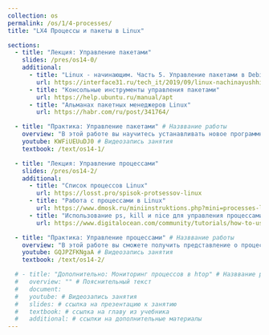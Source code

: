 ```yaml
---
collection: os
permalink: /os/1/4-processes/
title: "LX4 Процессы и пакеты в Linux"

sections:
  - title: "Лекция: Управление пакетами"
    slides: /pres/os14-0/
    additional: 
      - title: "Linux - начинающим. Часть 5. Управление пакетами в Debian и Ubuntu"
        url: https://interface31.ru/tech_it/2019/09/linux-nachinayushhim-chast-5-upravlenie-paketami.html
      - title: "Консольные инструменты управления пакетами"
        url: https://help.ubuntu.ru/manual/apt
      - title: "Альманах пакетных менеджеров Linux"
        url: https://habr.com/ru/post/341764/

  - title: "Практика: Управление пакетами" # Назввание работы
    overview: "В этой работе вы научитесь устанавливать новое программное обеспечение, как при помощи специальных программ инсталляторов, так и путем компилирования из исходных файлов."
    youtube: KWFiUEUuDJ0 # Видеозапись занятия
    textbook: /text/os14-1/

  - title: "Лекция: Управление процессами"
    slides: /pres/os14-2/
    additional: 
      - title: "Список процессов Linux"
        url: https://losst.pro/spisok-protsessov-linux
      - title: "Работа с процессами в Linux"
        url: https://www.dmosk.ru/miniinstruktions.php?mini=processes-linux
      - title: "Использование ps, kill и nice для управления процессами в Linux"
        url: https://www.digitalocean.com/community/tutorials/how-to-use-ps-kill-and-nice-to-manage-processes-in-linux-ru

  - title: "Практика: Управление процессами" # Назввание работы
    overview: "В этой работе вы сможете получить представление о процессах, как о способе управления ресурсами в Линукс, научиться получать и анализировать информацию о процессах и управлять состоянием выполняющихся процессов." # Пояснительный текст
    youtube: GQJPZFKNgaA # Видеозапись занятия
    textbook: /text/os14-2/

  # - title: "Дополнительно: Мониторинг процессов в htop" # Назввание работы
  #   overview: "" # Пояснительный текст
  #   document: 
  #   youtube: # Видеозапись занятия
  #   slides: # ссылка на презентацию к занятию
  #   textbook: # ссылка на главу из учебника
  #   additional: # ссылки на дополнительные материалы
---
```

